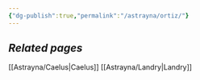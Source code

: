 ```yaml
---
{"dg-publish":true,"permalink":"/astrayna/ortiz/"}
---
```


## *Related pages*
[[Astrayna/Caelus\|Caelus]]
[[Astrayna/Landry\|Landry]]
